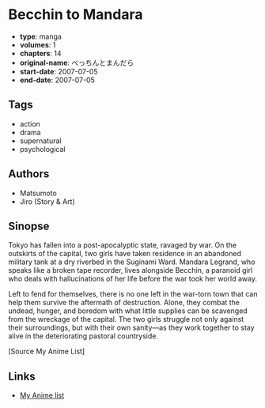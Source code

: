 # Becchin to Mandara

-   **type**: manga
-   **volumes**: 1
-   **chapters**: 14
-   **original-name**: べっちんとまんだら
-   **start-date**: 2007-07-05
-   **end-date**: 2007-07-05

## Tags

-   action
-   drama
-   supernatural
-   psychological

## Authors

-   Matsumoto
-   Jiro (Story & Art)

## Sinopse

Tokyo has fallen into a post-apocalyptic state, ravaged by war. On the outskirts of the capital, two girls have taken residence in an abandoned military tank at a dry riverbed in the Suginami Ward. Mandara Legrand, who speaks like a broken tape recorder, lives alongside Becchin, a paranoid girl who deals with hallucinations of her life before the war took her world away.

Left to fend for themselves, there is no one left in the war-torn town that can help them survive the aftermath of destruction. Alone, they combat the undead, hunger, and boredom with what little supplies can be scavenged from the wreckage of the capital. The two girls struggle not only against their surroundings, but with their own sanity—as they work together to stay alive in the deteriorating pastoral countryside.

[Source My Anime List]

## Links

-   [My Anime list](https://myanimelist.net/manga/18258/Becchin_to_Mandara)
